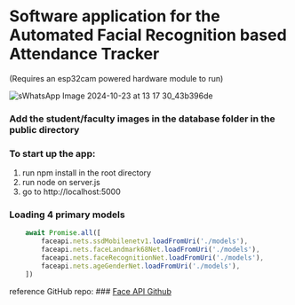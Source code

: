 # Software application for the Automated Facial Recognition based Attendance Tracker
(Requires an esp32cam powered hardware module to run)

![sWhatsApp Image 2024-10-23 at 13 17 30_43b396de](https://github.com/user-attachments/assets/2385c62f-c1ee-4dc6-9b01-7be2c772a4bb)

### Add the student/faculty images in the database folder in the public directory

### To start up the app:
1. run npm install in the root directory
2. run node on server.js
3. go to http://localhost:5000



### Loading 4 primary models
``` javascript
    await Promise.all([
        faceapi.nets.ssdMobilenetv1.loadFromUri('./models'),
        faceapi.nets.faceLandmark68Net.loadFromUri('./models'),
        faceapi.nets.faceRecognitionNet.loadFromUri('./models'),
        faceapi.nets.ageGenderNet.loadFromUri('./models'),
    ])
```

reference GitHub repo: ### [Face API Github](https://github.com/justadudewhohacks/face-api.js)
